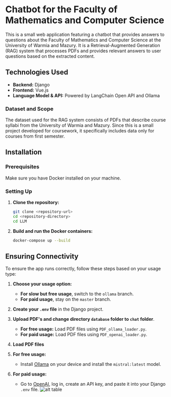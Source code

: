 # Chatbot for the Faculty of Mathematics and Computer Science

This is a small web application featuring a chatbot that provides answers to questions about the Faculty of Mathematics and Computer Science at the University of Warmia and Mazury. It is a Retrieval-Augmented Generation (RAG) system that processes PDFs and provides relevant answers to user questions based on the extracted content.
## Technologies Used
* **Backend:** Django 
* **Frontend:** Vue.js 
* **Language Model & API:** Powered by LangChain Open API and Ollama

### Dataset and Scope
The dataset used for the RAG system consists of PDFs that describe course syllabi from the University of Warmia and Mazury. Since this is a small project developed for coursework, it specifically includes data only for courses from first semester.
## Installation

### Prerequisites
Make sure you have Docker installed on your machine.

### Setting Up

1. **Clone the repository:**
   ```bash
   git clone <repository-url>
   cd <repository-directory>
   cd LLM
2. **Build and run the Docker containers:**
   ```bash
   docker-compose up --build

## Ensuring Connectivity

To ensure the app runs correctly, follow these steps based on your usage type:

1. **Choose your usage option:**
   - **For slow but free usage**, switch to the `ollama` branch.
   - **For paid usage**, stay on the `master` branch.

2. **Create your `.env` file** in the Django project.

3. **Upload PDF's and change directory `database` folder to `chat` folder**.

   - **For free usage:** Load PDF files using `PDF_ollama_loader.py`.
   - **For paid usage:** Load PDF files using `PDF_openai_loader.py`.
4. **Load PDF files**
5. **For free usage:**
   - Install [Ollama](https://ollama.com) on your device and install the `mistral:latest` model.

6. **For paid usage:**
   - Go to [OpenAI](https://platform.openai.com/api-keys), log in, create an API key, and paste it into your Django `.env` file.
![alt table](https://github.com/ELJarzynski/UWMII_LLM/blob/master/images/Intro.png)